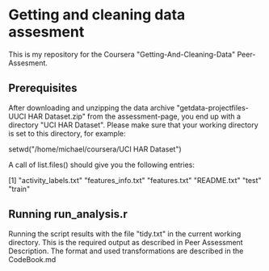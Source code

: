 Getting and cleaning data assesment
===================================

This is my repository for the Coursera "Getting-And-Cleaning-Data" Peer-Assesment.

## Prerequisites

After downloading and unzipping the data archive "getdata-projectfiles-UUCI HAR Dataset.zip"
from the assessment-page, you end up with a directory "UCI HAR Dataset". Please make
sure that your working directory is set to this directory, for example:

setwd("/home/michael/coursera/UCI HAR Dataset")

A call of list.files() should give you the following entries:

[1] "activity_labels.txt" "features_info.txt"   "features.txt"        "README.txt"          "test"                "train"


## Running run_analysis.r

Running the script results with the file "tidy.txt" in the current working directory. This is the required
output as described in Peer Assessment Description. The format and used transformations are described
in the CodeBook.md
